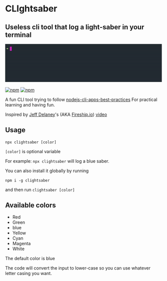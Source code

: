 # CLIghtsaber

## Useless cli tool that log a light-saber in your terminal

![Demo animation](./.github/demo-animation.gif)

[![npm](https://img.shields.io/npm/v/clightsaber?logo=npm&label=version)](https://www.npmjs.com/package/clightsaber)
[![npm](https://img.shields.io/npm/dw/clightsaber?label=npm)](https://www.npmjs.com/package/clightsaber)

A fun CLI tool trying to follow [nodejs-cli-apps-best-practices](https://github.com/lirantal/nodejs-cli-apps-best-practices) For practical learning and having fun.

Inspired by [Jeff Delaney](https://github.com/codediodeio)'s (AKA [Fireship.io](https://www.youtube.com/channel/UCsBjURrPoezykLs9EqgamOA)) [video](https://youtu.be/_oHByo8tiEY)

## Usage

```shell
npx clightsaber [color]
```

`[color]` is optional variable

For example: `npx clightsaber` will log a blue saber.

You can also install it globally by running

```shell
npm i -g clightsaber
```

and then run `clightsaber [color]`

## Available colors

- Red
- Green
- blue
- Yellow
- Cyan
- Magenta
- White

The default color is blue

The code will convert the input to lower-case so you can use whatever letter casing you want.
